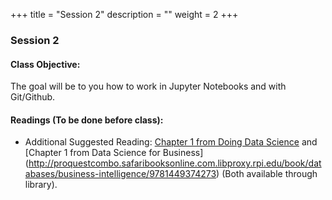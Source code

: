 +++
title = "Session 2"
description = ""
weight = 2
+++

### Session 2

#### Class Objective:
The goal will be to you how to work in Jupyter Notebooks and with Git/Github.

#### Readings (To be done before class):
- Additional Suggested Reading: [Chapter 1 from Doing Data Science](http://proquestcombo.safaribooksonline.com.libproxy.rpi.edu/book/databases/9781449363871) and [Chapter 1 from Data Science for Business] (http://proquestcombo.safaribooksonline.com.libproxy.rpi.edu/book/databases/business-intelligence/9781449374273) (Both available through library).
